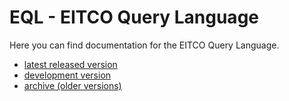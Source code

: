 
# EQL - EITCO Query Language

Here you can find documentation for the EITCO Query Language.

 * [latest released version](latest)
 * [development version](development)
 * [archive (older versions)](archive.html)

